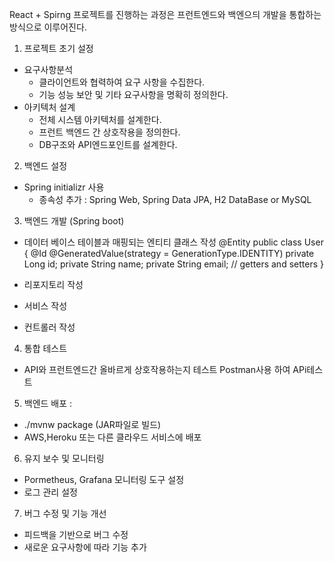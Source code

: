 
React + Spirng 프로젝트를 진행하는 과정은 프런트엔드와 백엔으듸 개발을 통합하는 방식으로
이루어진다. 

1. 프로젝트 초기 설정 
- 요구사항분석
  - 클라이언트와 협력하여 요구 사항을 수집한다.
  - 기능 성능 보안 및 기타 요구사항을 명확히 정의한다.
- 아키텍처 설계
  - 전체 시스템 아키텍처를 설계한다.
  - 프런트 백엔드 간 상호작용을 정의한다.
  - DB구조와 API엔드포인트를 설계한다.

2. 백엔드 설정 
- Spring initializr 사용 
  - 종속성 추가 : Spring Web, Spring Data JPA, H2 DataBase or MySQL


3. 백엔드 개발 (Spring boot)
- 데이터 베이스 테이블과 매핑되는 엔티티 클래스 작성 @Entity
  public class User {
  @Id @GeneratedValue(strategy = GenerationType.IDENTITY)
  private Long id;
  private String name;
  private String email;
  // getters and setters
  }


- 리포지토리 작성 
- 서비스 작성 
- 컨트롤러 작성 


4. 통합 테스트
- API와 프런트엔드간 올바르게 상호작용하는지 테스트 Postman사용 하여 APi테스트



5. 백엔드 배포 :
- ./mvnw package (JAR파일로 빌드)
- AWS,Heroku 또는 다른 클라우드 서비스에 배포 



6. 유지 보수 및 모니터링 
- Pormetheus, Grafana 모니터링 도구 설정 
- 로그 관리 설정 



7. 버그 수정 및 기능 개선
- 피드백을 기반으로 버그 수정 
- 새로운 요구사항에 따라 기능 추가 

